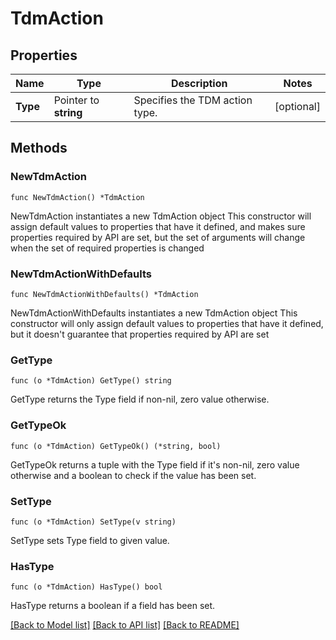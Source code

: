 # TdmAction

## Properties

Name | Type | Description | Notes
------------ | ------------- | ------------- | -------------
**Type** | Pointer to **string** | Specifies the TDM action type. | [optional] 

## Methods

### NewTdmAction

`func NewTdmAction() *TdmAction`

NewTdmAction instantiates a new TdmAction object
This constructor will assign default values to properties that have it defined,
and makes sure properties required by API are set, but the set of arguments
will change when the set of required properties is changed

### NewTdmActionWithDefaults

`func NewTdmActionWithDefaults() *TdmAction`

NewTdmActionWithDefaults instantiates a new TdmAction object
This constructor will only assign default values to properties that have it defined,
but it doesn't guarantee that properties required by API are set

### GetType

`func (o *TdmAction) GetType() string`

GetType returns the Type field if non-nil, zero value otherwise.

### GetTypeOk

`func (o *TdmAction) GetTypeOk() (*string, bool)`

GetTypeOk returns a tuple with the Type field if it's non-nil, zero value otherwise
and a boolean to check if the value has been set.

### SetType

`func (o *TdmAction) SetType(v string)`

SetType sets Type field to given value.

### HasType

`func (o *TdmAction) HasType() bool`

HasType returns a boolean if a field has been set.


[[Back to Model list]](../README.md#documentation-for-models) [[Back to API list]](../README.md#documentation-for-api-endpoints) [[Back to README]](../README.md)


